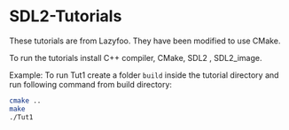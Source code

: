 # SDL2-Tutorials

These tutorials are from Lazyfoo. They have been modified to use CMake. 

To run the tutorials install C++ compiler, CMake, SDL2 , SDL2_image.

Example:
To run Tut1 create a folder `build` inside the tutorial directory and run following command from build directory:
```sh
cmake ..
make
./Tut1
```